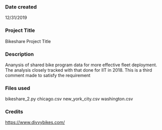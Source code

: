 ### Date created
12/31/2019

### Project Title
Bikeshare Project Title

### Description
Ananysis of shared bike program data for more effective fleet deployment.
The analysis closely tracked with that done for IIT in 2018.
This is a third comment made to satisfy the requirement

### Files used
bikeshare_2.py
chicago.csv
new_york_city.csv
washington.csv

### Credits
https://www.divvybikes.com/

